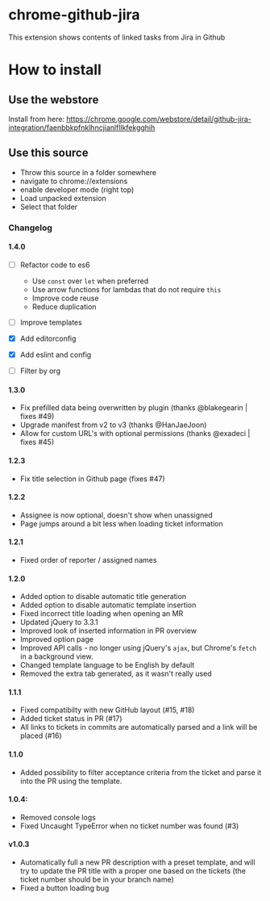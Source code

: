 # chrome-github-jira
This extension shows contents of linked tasks from Jira in Github

# How to install

## Use the webstore

Install from here: https://chrome.google.com/webstore/detail/github-jira-integration/faenbbkpfnklhncjianlfllkfekgghih

## Use this source

- Throw this source in a folder somewhere
- navigate to chrome://extensions
- enable developer mode (right top)
- Load unpacked extension
- Select that folder

### Changelog

#### 1.4.0
- [ ] Refactor code to es6
  - Use `const` over `let` when preferred
  - Use arrow functions for lambdas that do not require `this`
  - Improve code reuse
  - Reduce duplication
- [ ] Improve templates
- [x] Add editorconfig
- [x] Add eslint and config
- [ ] Filter by org


#### 1.3.0
- Fix prefilled data being overwritten by plugin (thanks @blakegearin | fixes #49)
- Upgrade manifest from v2 to v3 (thanks @HanJaeJoon)
- Allow for custom URL's with optional permissions (thanks @exadeci | fixes #45)


#### 1.2.3
- Fix title selection in Github page (fixes #47)

#### 1.2.2
- Assignee is now optional, doesn't show when unassigned
- Page jumps around a bit less when loading ticket information

#### 1.2.1
- Fixed order of reporter / assigned names

#### 1.2.0
- Added option to disable automatic title generation
- Added option to disable automatic template insertion
- Fixed incorrect title loading when opening an MR
- Updated jQuery to 3.3.1
- Improved look of inserted information in PR overview
- Improved option page
- Improved API calls - no longer using jQuery's `ajax`, but Chrome's `fetch` in a background view.
- Changed template language to be English by default
- Removed the extra tab generated, as it wasn't really used

#### 1.1.1
- Fixed compatibilty with new GitHub layout (#15, #18)
- Added ticket status in PR (#17)
- All links to tickets in commits are automatically parsed and a link will be placed (#16)

#### 1.1.0
- Added possibility to filter acceptance criteria from the ticket and parse it into the PR using the template.

#### 1.0.4:
- Removed console logs
- Fixed Uncaught TypeError when no ticket number was found (#3)

#### v1.0.3
- Automatically full a new PR description with a preset template, and will try to update the PR title with a proper one based on the tickets (the ticket number should be in your branch name)
- Fixed a button loading bug
